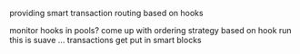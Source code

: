 providing smart transaction routing based on hooks

monitor hooks in pools?
come up with ordering strategy based on hook
run this is suave
...
transactions get put in smart blocks
